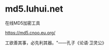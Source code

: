 # md5.luhui.net


在线MD5加密工具 

https://md5.cnoo.eu.org/

工欲善其事，必先利其器。"——孔子《论语·卫灵公》
























